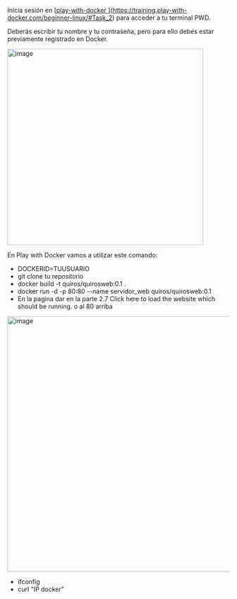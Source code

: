 Inicia sesión en [[play-with-docker ](https://training.play-with-docker.com/ops-s1-hello/)](https://training.play-with-docker.com/beginner-linux/#Task_2) para acceder a tu terminal PWD.

Deberás escribir tu nombre y tu contraseña, pero para ello debes estar previamente registrado en Docker.

<img width="444" alt="image" src="https://github.com/maquce69/docker-ejemplos/assets/53044971/267e6868-3d8e-4937-a195-c724aa4eefaf">

En Play with Docker vamos a utilizar este comando:
- DOCKERID=TUUSUARIO
- git clone tu repositorio
- docker build -t quiros/quirosweb:0.1 .
- docker run -d -p 80:80 --name servidor_web quiros/quirosweb:0.1
- En la pagina dar en la parte 2.7 Click here to load the website which should be running. o al 80 arriba
  
 <img width="578" alt="image" src="https://github.com/maquce69/docker-ejemplos/assets/53044971/e26b9f96-9fdc-4754-850a-634f1801e0a4">
 
- ifconfig
- curl "IP docker"


